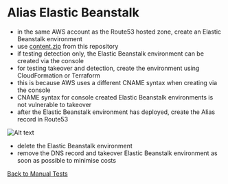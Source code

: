 # Alias Elastic Beanstalk
* in the same AWS account as the Route53 hosted zone, create an Elastic Beanstalk environment
* use [content.zip](../../modules/lambda-takeover/code/takeover/eb-content/content.zip) from this repository
* if testing detection only, the Elastic Beanstalk environment can be created via the console
* for testing takeover and detection, create the environment using CloudFormation or Terraform
* this is because AWS uses a different CNAME syntax when creating via the console
* CNAME syntax for console created Elastic Beanstalk environments is not vulnerable to takeover
* after the Elastic Beanstalk environment has deployed, create the Alias record in Route53

![Alt text](images/alias-eb.png?raw=true "DNS Record")

* delete the Elastic Beanstalk environment
* remove the DNS record and takeover Elastic Beanstalk environment as soon as possible to minimise costs

[Back to Manual Tests](../manual-tests.md)
